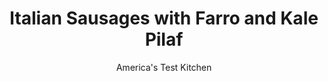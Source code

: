 ---
layout: ../../layouts/MarkdownPostLayout.astro
title: Italian Sausages with Farro and Kale Pilaf
author: America's Test Kitchen
pubDate: 2023-03-15
description: "This hearty farro pilaf features kale and Italian sausages and gets spruced up with toasted pecans and dried currants."
image_url: https://res.cloudinary.com/hksqkdlah/image/upload/ar_1:1,c_fill,dpr_2.0,f_auto,fl_lossy.progressive.strip_profile,g_faces:auto,q_auto:low,w_344/SFS_ItalianSausagesFarroKalePilaf-21_mfjlnw
tags: ["Main Courses","Vegetables","Pork","Weeknight"]
calories: 3077
protein: 39
carbohydrates: 52
fats: 43
fiber: 12
ingredients: ["1 cup pearled, farro","¼ cup, extra-virgin olive oil, divided",", Table salt for cooking farro","10 ounces, kale, stemmed and coarsely chopped","1½ pounds, sweet Italian sausage","2 , apples, cored and cut into ½-inch pieces","1 , red onion, chopped","1½ teaspoons, chopped fresh rosemary","½ teaspoon, pepper","¾ cup, pecans, toasted and chopped coarse","¼ cup, dried currants"]
serves: 4
time: "45 minutes"
instructions: ["Combine farro and 1 tablespoon oil in large pot. Cook over medium-high heat, stirring frequently, until fragrant, about 6 minutes. Add 2 quarts water and 1 tablespoon salt. Bring to boil. Reduce heat to medium and simmer until grains are tender with slight chew, 10 to 20 minutes. Stir in kale and cook until kale is tender, about 2 minutes. Drain.","Meanwhile, add sausages and 1 tablespoon oil to 12-inch nonstick skillet. Cover and cook over medium heat, flipping every 2 minutes, until sausages are well browned and register 160 degrees, 12 to 16 minutes. Transfer sausages to plate and tent with foil.","Add apples, onion, rosemary, and pepper to fat remaining in skillet and cook over medium-high heat until softened and beginning to brown, about 6 minutes. Stir in farro mixture, pecans, currants, and remaining 2 tablespoons oil until heated through, about 1 minute. Season with salt and pepper to taste. Slice sausages on bias 1 inch thick and arrange over farro mixture. Serve."]
nutrition: ["1152 mg Potassium, K","497 mg Phosphorus, P","196 mg Calcium, Ca","6 mg Iron, Fe","147 mg Magnesium, Mg","1042 mg Sodium, Na","5 mg Zinc, Zn","43 g Total lipid (fat)","7 mg Niacin","23 g Fatty acids, total monounsaturated","7 g Fatty acids, total polyunsaturated","92 mg Vitamin C, total ascorbic acid","51 mg Cholesterol","8 g Fatty acids, total saturated","12 g Fiber, total dietary","140 µg Folate, food","22 g Sugars, total","512 µg Vitamin K (phylloquinone)","294 g Water","65 g Carbohydrate, by difference","140 µg Folate, DFE","39 g Protein","3 mg Vitamin E (alpha-tocopherol)","1 µg Vitamin B-12","358 µg Vitamin A, RAE","52 g Carbohydrates (net)","769 kcal Energy","3077 calories"]
notes: "Kale bunches can vary in the amount of usable leaves; buy 10 ounces to ensure that you end up with about 6 ounces of chopped kale. We developed this recipe using Bob’s Red Mill Organic Farro.&nbsp;"
---